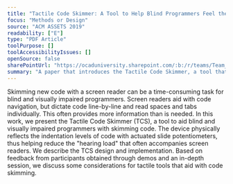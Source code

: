 ```yaml
---
title: "Tactile Code Skimmer: A Tool to Help Blind Programmers Feel the Structure of Code"
focus: "Methods or Design"
source: "ACM ASSETS 2019"
readability: ["E"]
type: "PDF Article"
toolPurpose: []
toolAccessibilityIssues: []
openSource: false
sharePointUrl: "https://ocaduniversity.sharepoint.com/:b:/r/teams/Team_WeCount/Shared%20Documents/Resources%20and%20Tools/Literature%20(curated)/Tactile%20Code%20Skimmer.pdf?csf=1&web=1&e=yOcVDL"
summary: "A paper that introduces the Tactile Code Skimmer, a tool that helps blind and visually impaired programmers skim code. "
---
```

Skimming new code with a screen reader can be a time-consuming task for blind and visually impaired programmers. Screen readers aid with code navigation, but dictate code line-by-line and read spaces and tabs individually. This often provides more information than is needed. In this work, we present the Tactile Code Skimmer (TCS), a tool to aid blind and visually impaired programmers with skimming code. The device physically reflects the indentation levels of code with actuated slide potentiometers, thus helping reduce the "hearing load" that often accompanies screen readers. We describe the TCS design and implementation. Based on feedback from participants obtained through demos and an in-depth session, we discuss some considerations for tactile tools that aid with code skimming.
